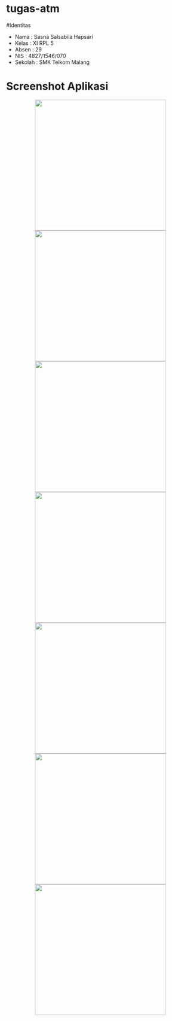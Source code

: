 # tugas-atm

#Identitas
 * Nama  : Sasna Salsabila Hapsari
 * Kelas : XI RPL 5
 * Absen : 29
 * NIS   : 4827/1546/070
 * Sekolah : SMK Telkom Malang
 
 # Screenshot Aplikasi
 <p align="center">
   <img src="https://cloud.githubusercontent.com/assets/22133030/22766955/eb40ea4e-eeaa-11e6-9f1c-237ee3e78f7d.PNG" width="350"/>
   <img src="https://cloud.githubusercontent.com/assets/22133030/22766961/f43ba65c-eeaa-11e6-85dc-068a6971fa62.PNG" width="350"/>
   <img src="https://cloud.githubusercontent.com/assets/22133030/22766962/f9a92722-eeaa-11e6-8853-8eda61abe40d.PNG" width="350"/>
   <img src="https://cloud.githubusercontent.com/assets/22133030/22766964/fe0d96b8-eeaa-11e6-89cc-3a83b4e55b1c.PNG" width="350"/>
   <img src="https://cloud.githubusercontent.com/assets/22133030/22766968/02a10890-eeab-11e6-9ce2-a0050e034afe.PNG" width="350"/>
   <img src="https://cloud.githubusercontent.com/assets/22133030/22766971/064578c8-eeab-11e6-9ee0-2ec64215759e.PNG" width="350"/>
   <img src="https://cloud.githubusercontent.com/assets/22133030/22766978/0aa5f10e-eeab-11e6-9a6a-57eac508cce2.PNG" width="350"/>
 </p>
